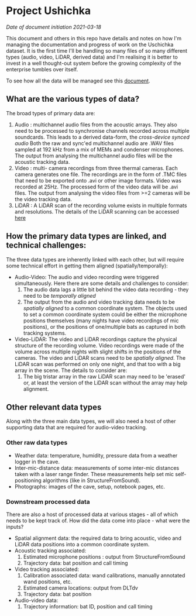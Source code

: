 # Project Ushichka 

*Date of document initiation 2021-03-18*

This document and others in this repo have details and notes on how
I'm managing the documentation and progress of work on the Uschichka dataset. 
It is the first time I'll be handling so many files of so many different 
types (audio, video, LiDAR, derived data) and I'm realising it is better to 
invest in a well thought-out system before the growing complexity of the 
enterprise tumbles over itself. 

To see how all the data will be managed see this [document](ushichka-management.md).

## What are the various types of data? 

The broad types of primary data are: 
1. Audio : multichannel audio files from the acoustic arrays. They also need
    to be processed to synchronise channels recorded across multiple soundcards. This leads to a derived data-form, the *cross-device synced audio*
    Both the raw and sync'ed multichannel audio are .WAV files sampled at 192 kHz
    from a mix of MEMs and condenser microphones. The output from analysing the
    multichannel audio files will be the acoustic tracking data.
1. Video : multi- camera recordings from three thermal cameras. Each camera 
    generates one file. The recordings are in the form of .TMC files that
    need to be exported onto .avi or other image formats. Video was recorded
    at 25Hz. The processed form of the video data will be .avi files. The output
    from analysing the video files from >=2 cameras will be the video tracking
    data. 
1. LiDAR : A LiDAR scan of the recording volume exists in multiple formats
    and resolutions. The details of the LiDAR scanning can be accessed [here](http://symp2018.geodesy-union.org/wp-content/uploads/2018/11/20.pdf)

## How the primary data types are linked, and technical challenges:
The three data types are inherently linked with each other, but will require
some technical effort in getting them aligned (spatially/temporally):

* Audio-Video: The audio and video recording were triggered simultaneously.
  Here there are some details and challenges to consider:
    1. The audio data lags a little bit behind the video data recording - they need to be *temporally aligned*
    1. The output from the audio and video tracking data needs to be *spatially aligned* to a common coordinate system. 
       The objects used to set a common  coordinate system could be either the microphone positions themselves (many nights have video recordings of mic positions), or
       the positions of one/multiple bats as captured in both tracking systems. 
* Video-LiDAR: The video and LiDAR recordings capture the physical structure of
the recording volume. Video recordings were made of the volume across multiple nights
with slight shifts in the positions of the cameras. The video and LiDAR scans need to be
*spatially aligned*. The LiDAR scan was performed on only one night, and that too with a big array in the scene. The 
details to consider are: 
    1. The big tristar array in the raw LiDAR scan may need to be 'erased' or, at least the version of the 
LiDAR scan without the array may help alignment.

## Other relevant data types
Along with the three main data types, we will also need a host of other 
supporting data that are required for audio-video tracking.

### Other raw data types
* Weather data: temperature, humidity, pressure data from a weather logger in the cave. 
* Inter-mic-distance data: measurements of some inter-mic distances taken with a laser range finder. These measurements help set mic self-positioning
algorithms (like in StructureFromSound). 
* Photographs: images of the cave, setup, notebook pages, etc. 

### Downstream processed data
There are also a host of  processed data  at various stages - all of which needs to 
be kept track of. How did the data come into place - what were the inputs?

* Spatial alignment data: the required data to bring acoustic, video and LiDAR data
positions into a common coordinate system. 
* Acoustic tracking associated: 
    1. Estimated microphone positions : output from StructureFromSound
    1. Trajectory data: bat position and call timing
* Video tracking associated: 
    1. Calibration associated data: wand calibrations, manually annotated wand positions, etc.
    1. Estimated camera locations: output from DLTdv
    1. Trajectory data: bat position
* Audio-video data:
    1. Trajectory information: bat ID, position and call timing




